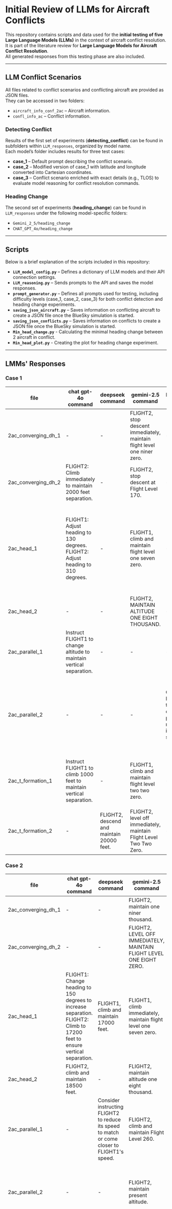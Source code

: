 # Initial Review of LLMs for Aircraft Conflicts

This repository contains scripts and data used for the **initial testing of five Large Language Models (LLMs)** in the context of aircraft conflict resolution.  
It is part of the literature review for **Large Language Models for Aircraft Conflict Resolution**.  
All generated responses from this testing phase are also included.

---

## LLM Conflict Scenarios

All files related to conflict scenarios and conflicting aircraft are provided as JSON files.  
They can be accessed in two folders:  

- `aircraft_info_conf_2ac` – Aircraft information.  
- `confl_info_ac` – Conflict information.  

### Detecting Conflict

Results of the first set of experiments (**detecting_conflict**) can be found in subfolders within `LLM_responses`, organized by model name.  
Each model’s folder includes results for three test cases:

- **case_1** – Default prompt describing the conflict scenario.  
- **case_2** – Modified version of case_1 with latitude and longitude converted into Cartesian coordinates.  
- **case_3** – Conflict scenario enriched with exact details (e.g., TLOS) to evaluate model reasoning for conflict resolution commands.  

### Heading Change

The second set of experiments (**heading_change**) can be found in `LLM_responses` under the following model-specific folders:  

- `Gemini_2_5/heading_change`  
- `CHAT_GPT_4o/heading_change`  

---

## Scripts

Below is a brief explanation of the scripts included in this repository:

- **`LLM_model_config.py`** – Defines a dictionary of LLM models and their API connection settings.  
- **`LLM_reasoning.py`** – Sends prompts to the API and saves the model responses.  
- **`prompt_generator.py`** – Defines all prompts used for testing, including difficulty levels (case_1, case_2, case_3) for both conflict detection and heading change experiments.  
- **`saving_json_aircraft.py`** – Saves information on conflicting aircraft to create a JSON file once the BlueSky simulation is started.  
- **`saving_json_conflicts.py`** – Saves information on conflicts to create a JSON file once the BlueSky simulation is started.  
- **`Min_head_change.py`** - Calculating the minimal heading change between 2 aircraft in conflict.
- **`Min_head_plot.py`** - Creating the plot for heading change experiment. 
---


## LMMs' Responses
### Case 1



| file                | chat gpt-4o command                                                                 | deepseek command                        | gemini-2.5 command                                                                 | llama-70b command                                                                 | sonnet-3.7 command                                                                                                                                                  |
|---------------------|--------------------------------------------------------------------------------------|------------------------------------------|------------------------------------------------------------------------------------|------------------------------------------------------------------------------------|--------------------------------------------------------------------------------------------------------------------------------------------------------------------|
| 2ac_converging_dh_1 | -                                                                                    | -                                        | FLIGHT2, stop descent immediately, maintain flight level one niner zero.           | -                                                                                  | FLIGHT2, maintain FL190, stop descent.                                                                                                                             |
| 2ac_converging_dh_2 | FLIGHT2: Climb immediately to maintain 2000 feet separation.                         | -                                        | FLIGHT2, stop descent at Flight Level 170.                                         | -                                                                                  | FLIGHT2, maintain altitude at 18,000 feet, stop descent.                                                                                                           |
| 2ac_head_1          | FLIGHT1: Adjust heading to 130 degrees. FLIGHT2: Adjust heading to 310 degrees.      | -                                        | FLIGHT1, climb and maintain flight level one seven zero.                           | -                                                                                  | FLIGHT1, climb and maintain flight level 180. Traffic is FLIGHT2, a Boeing 777, at your 12 o'clock, 47 miles, opposite direction at flight level 162.              |
| 2ac_head_2          | -                                                                                    | -                                        | FLIGHT2, MAINTAIN ALTITUDE ONE EIGHT THOUSAND.                                     | -                                                                                  | FLIGHT2, maintain altitude at 18000 feet, stop descent.                                                                                                            |
| 2ac_parallel_1      | Instruct FLIGHT1 to change altitude to maintain vertical separation.                 | -                                        | -                                                                                  | -                                                                                  | -                                                                                                                                                                  |
| 2ac_parallel_2      | -                                                                                    | -                                        | -                                                                                  | Command FLIGHT2 to level off or climb to prevent reduction in vertical separation. | FLIGHT2, Air Traffic Control. To maintain separation, level off at flight level 240. Maintain current heading and speed. Acknowledge.                              |
| 2ac_t_formation_1   | Instruct FLIGHT1 to climb 1000 feet to maintain vertical separation.                  | -                                        | FLIGHT1, climb and maintain flight level two two zero.                             | -                                                                                  | FLIGHT1, for traffic separation, climb and maintain flight level 230. Report reaching.                                                                             |
| 2ac_t_formation_2   | -                                                                                    | FLIGHT2, descend and maintain 20000 feet. | FLIGHT2, level off immediately, maintain Flight Level Two Two Zero.                 | -                                                                                  | -                                                                                                                                                                  |


### Case 2
| file                | chat gpt-4o command                                                                 | deepseek command                                                                 | gemini-2.5 command                                                                 | llama-70b command                                                                 | sonnet-3.7 command                          |
|---------------------|--------------------------------------------------------------------------------------|----------------------------------------------------------------------------------|------------------------------------------------------------------------------------|-----------------------------------------------------------------------------------|---------------------------------------------|
| 2ac_converging_dh_1 | -                                                                                    | -                                                                                | FLIGHT2, maintain one niner thousand.                                              | -                                                                                 | -                                           |
| 2ac_converging_dh_2 | -                                                                                    | -                                                                                | FLIGHT2, LEVEL OFF IMMEDIATELY, MAINTAIN FLIGHT LEVEL ONE EIGHT ZERO.              | -                                                                                 | -                                           |
| 2ac_head_1          | FLIGHT1: Change heading to 150 degrees to increase separation. FLIGHT2: Climb to 17200 feet to ensure vertical separation. | FLIGHT1, climb and maintain 17000 feet.                                          | FLIGHT1, climb immediately, maintain flight level one seven zero.                  | -                                                                                 | -                                           |
| 2ac_head_2          | FLIGHT2, climb and maintain 18500 feet.                                              | -                                                                                | FLIGHT2, maintain altitude one eight thousand.                                     | -                                                                                 | -                                           |
| 2ac_parallel_1      | -                                                                                    | Consider instructing FLIGHT2 to reduce its speed to match or come closer to FLIGHT1's speed. | FLIGHT2, climb and maintain Flight Level 260.                                      | Instruct FLIGHT2 to climb to 26200 feet to ensure a vertical separation of at least 1000 feet. | -                                           |
| 2ac_parallel_2      | -                                                                                    | -                                                                                | FLIGHT2, maintain present altitude.                                                | Consider commanding FLIGHT2 to level off or ascend to maintain or increase the vertical separation. | FLIGHT2, maintain flight level 240, cancel descent. |
| 2ac_t_formation_1   | -                                                                                    | -                                                                                | FLIGHT1, descend and maintain Flight Level Two Zero Zero.                          | FLIGHT1, turn right heading 090 degrees to increase separation with FLIGHT2, or FLIGHT2, climb and maintain 21000 feet to increase vertical separation with FLIGHT1. | -                                           |
| 2ac_t_formation_2   | -                                                                                    | -                                                                                | FLIGHT2, MAINTAIN FLIGHT LEVEL TWO TWO ZERO.                                       | -                                                                                 | -                                           |



### Case 3
| file                | chat gpt-4o command                                                                 | deepseek command                                                                 | gemini-2.5 command                                                                                                   | llama-70b command                                                                                                             | sonnet-3.7 command                                                                                                                                   |
|---------------------|--------------------------------------------------------------------------------------|----------------------------------------------------------------------------------|-----------------------------------------------------------------------------------------------------------------------|--------------------------------------------------------------------------------------------------------------------------------|------------------------------------------------------------------------------------------------------------------------------------------------------|
| 2ac_converging_dh_1 | FLIGHT1, turn right heading 340 degrees and reduce speed to 220 knots. FLIGHT2, stop descent and maintain flight level 190, turn left heading 290 degrees. | FLIGHT2, descend and level off at 19,093 feet. FLIGHT2, turn right to a heading of 330 degrees. FLIGHT1, maintain current altitude and heading. FLIGHT2, reduce speed to 237 knots. | FLIGHT1, descend maintain Flight Level One Seven Zero.                                                                | FLIGHT2: Climb and maintain 20000 feet, FLIGHT1: Turn right heading 340 degrees, FLIGHT2: Reduce speed to 250 knots           | FLIGHT2: Turn left heading 290 degrees and maintain FL190. FLIGHT1: Descend and maintain FL170.                                                    |
| 2ac_converging_dh_2 | FLIGHT2, stop descent and maintain 18,500 feet; FLIGHT1, turn right heading 330 degrees; FLIGHT2, reduce speed to 250 knots. | FLIGHT1: Turn right heading 350°, FLIGHT2: Reduce speed to 260 knots             | FLIGHT2, stop descent immediately, maintain Flight Level One Eight Zero. FLIGHT1, turn right heading Three Six Zero. | FLIGHT2: Climb and maintain 19000 feet, turn right heading 320 degrees, and reduce speed to 250 knots                         | FLIGHT2, Traffic Alert. Stop descent immediately, maintain FL180. FLIGHT2, for traffic separation, turn right heading 330 degrees.                  |
| 2ac_head_1          | FLIGHT1, climb to 16,500 feet and adjust heading to 130 degrees. FLIGHT2, maintain current altitude and adjust heading to 310 degrees. | FLIGHT1: Turn right heading 160 degrees, FLIGHT2: Turn left heading 340 degrees. Alternatively, FLIGHT1: Reduce speed to 230 knots, FLIGHT2: Increase speed to 250 knots | Turn FLIGHT1 right heading 170, turn FLIGHT2 right heading 350 immediately for traffic avoidance.                   | FLIGHT1, turn right heading 160 degrees, reduce speed to 240 knots.                                                           | FLIGHT1, traffic alert. Turn right heading 170 degrees immediately for traffic separation. Maintain FL162.                                          |
| 2ac_head_2          | FLIGHT1, turn left heading 120 degrees. FLIGHT1, reduce speed to 270 knots. FLIGHT2, maintain current altitude, stop descent. | FLIGHT1: Turn right heading 160 degrees, reduce ground speed to 280 knots. FLIGHT2: Descend to 17,000 feet. | FLIGHT2, MAINTAIN FLIGHT LEVEL ONE EIGHT ZERO.                                                                        | FLIGHT1: Turn right heading 160 degrees, reduce ground speed to 250 knots. FLIGHT2: Descend to 17000 feet.                    | FLIGHT2, Traffic alert. For separation, turn right heading 350 degrees immediately.                                                               |
| 2ac_parallel_1      | FLIGHT1 to turn right by 10 degrees to a heading of 226 degrees; FLIGHT2 to turn left by 5 degrees to a heading of 211 degrees. | FLIGHT2, reduce speed to 280 knots and/or turn right heading 240 degrees         | FLIGHT2, descend and maintain Flight Level Two Four Zero.                                                             | FLIGHT2, climb and maintain 26,000 feet. Report level.                                                                        | FLIGHT1: Descend to FL240. FLIGHT2: Turn right heading 230 degrees.                                                                                 |
| 2ac_parallel_2      | Instruct FLIGHT1 to climb to 24,500 feet and adjust heading to 220 degrees. Instruct FLIGHT2 to maintain or increase its descent rate. | FLIGHT2, climb and maintain 25,000 feet. FLIGHT1, turn right heading 240 degrees. FLIGHT2, reduce ground speed to 300 knots. | FLIGHT2, TURN RIGHT HEADING 240, MAINTAIN FLIGHT LEVEL 240.                                                           | FLIGHT2: Climb to 25,000 feet at 500 feet/min and turn right heading 240 degrees. FLIGHT1: Maintain current heading and altitude. | FLIGHT2 instructed to stop descent and maintain FL242. FLIGHT1 instructed to turn right heading 240 degrees.                                       |
| 2ac_t_formation_1   | FLIGHT1, climb and maintain 21,000 feet. FLIGHT2, turn left heading 140 degrees.     | FLIGHT1, turn right heading 095 degrees. FLIGHT2, reduce speed to 370 knots.     | FLIGHT2, climb and maintain Flight Level Two Two Zero.                                                                | Heading change to FLIGHT1 to turn right by 20-30 degrees and consider speed reduction to FLIGHT2                               | FLIGHT1, Air Traffic Control. For traffic separation, climb immediately to flight level two three zero. Maintain present heading.                  |
| 2ac_t_formation_2   | FLIGHT1, climb immediately to 21000 feet and turn left heading 050 degrees. FLIGHT2, expedite descent to 20000 feet and turn right heading 180 degrees. | FLIGHT2, reduce speed to 280 knots. Report passing 22,000 feet.                  | FLIGHT2, stop descent IMMEDIATELY, maintain Flight Level 220. Turn right heading 190.                                 | FLIGHT2: Reduce ground speed to 280 knots and level off at current altitude (22,290 feet)                                      | FLIGHT2, traffic alert. Turn right heading 190 degrees immediately for traffic separation. Maintain current descent rate. Report new heading established. |
















